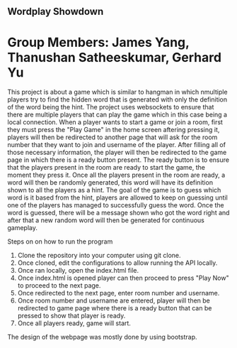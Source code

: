 ## Wordplay Showdown

# Group Members: James Yang, Thanushan Satheeskumar, Gerhard Yu

This project is about a game which is similar to hangman in which nmultiple players try to find the hidden word that is generated with only the definition of the word being the hint. The project uses websockets to ensure that there are multiple players that can play the game which in this case being a local connection. When a player wants to start a game or join a room, first they must press the "Play Game" in the home screen aftering pressing it, players will then be redirected to another page that will ask for the room number that they want to join and username of the player. After filling all of those necessary information, the player will then be redirected to the game page in which there is a ready button present. The ready button is to ensure that the players present in the room are ready to start the game, the moment they press it. Once all the players present in the room are ready, a word will then be randomly generated, this word will have its definition shown to all the players as a hint. The goal of the game is to guess which word is it based from the hint, players are allowed to keep on guessing until one of the players has managed to successfully guess the word. Once the word is guessed, there will be a message shown who got the word right and after that a new random word will then be generated for continuous gameplay.


Steps on on how to run the program
1. Clone the repository into your computer using git clone.
2. Once cloned, edit the configurations to allow running the API locally.
3. Once ran locally, open the index.html file.
4. Once index.html is opened player can then proceed to press "Play Now" to proceed to the next page.
5. Once redirected to the next page, enter room number and username.
6. Once room number and username are entered, player will then be redirected to game page where there is a ready button that can be pressed to show that player is ready.
7. Once all players ready, game will start.

The design of the webpage was mostly done by using bootstrap.
